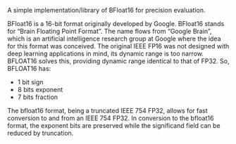 A simple implementation/library of BFloat16 for precision evaluation.

BFloat16 is a 16-bit format originally developed by Google. BFloat16 stands for “Brain Floating Point Format”. The name flows from “Google Brain”, which is an artificial intelligence research group at Google where the idea for this format was conceived.
The original IEEE FP16 was not designed with deep learning applications in mind, its dynamic range is too narrow. BFLOAT16 solves this, providing dynamic range identical to that of FP32.
So, BFLOAT16 has:
  - 1 bit sign
  - 8 bits exponent
  - 7 bits fraction

The bfloat16 format, being a truncated IEEE 754 FP32, allows for fast conversion to and from an IEEE 754 FP32. In conversion to the bfloat16 format, the exponent bits are preserved while the significand field can be reduced by truncation.
